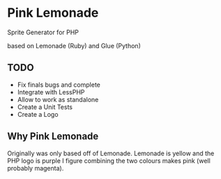 Pink Lemonade
=============

Sprite Generator for PHP

based on Lemonade (Ruby) and Glue (Python)


TODO
-------
* Fix finals bugs and complete
* Integrate with LessPHP
* Allow to work as standalone
* Create a Unit Tests
* Create a Logo

Why Pink Lemonade
-------
Originally was only based off of Lemonade.  Lemonade is yellow and the PHP logo is purple I figure combining the two colours makes pink (well probably magenta).